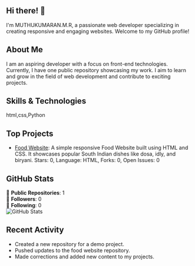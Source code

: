 ## Hi there! 👋

I'm MUTHUKUMARAN.M.R, a passionate web developer specializing in creating responsive and engaging websites. Welcome to my GitHub profile!

## About Me

I am an aspiring developer with a focus on front-end technologies. Currently, I have one public repository showcasing my work. I aim to learn and grow in the field of web development and contribute to exciting projects.

## Skills & Technologies

html,css,Python

## Top Projects

- [Food Website](https://github.com/mrmuthukumaran/mrmuthukumaran): A simple responsive Food Website built using HTML and CSS. It showcases popular South Indian dishes like dosa, idly, and biryani. Stars: 0, Language: HTML, Forks: 0, Open Issues: 0

## GitHub Stats

🌟 **Public Repositories**: 1  
👥 **Followers**: 0  
🔗 **Following**: 0  
![GitHub Stats](https://github-readme-stats.vercel.app/api?username=mrmuthukumaran&show_icons=true&theme=radical)

## Recent Activity

- Created a new repository for a demo project.  
- Pushed updates to the food website repository.  
- Made corrections and added new content to my projects.
